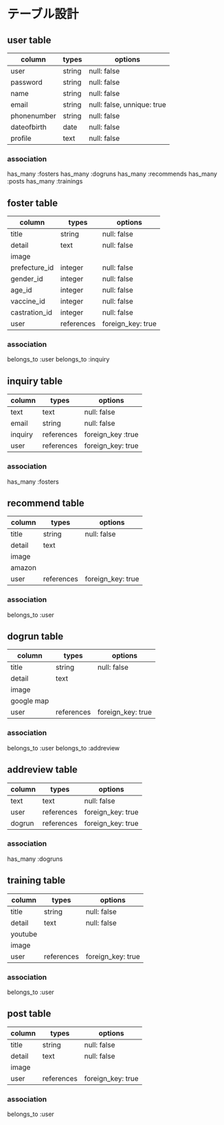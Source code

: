 # テーブル設計

## user table

| column      | types  | options                    |
| ----------- | ------ | -------------------------- |
| user        | string | null: false                |
| password    | string | null: false                |
| name        | string | null: false                |
| email       | string | null: false, unnique: true |
| phonenumber | string | null: false                |
| dateofbirth | date   | null: false                |
| profile     | text   | null: false                |

### association

has_many :fosters
has_many :dogruns
has_many :recommends
has_many :posts
has_many :trainings

## foster table

| column        | types      | options           |
| ------------- | ---------- | ----------------- |
| title         | string     | null: false       |
| detail        | text       | null: false       |
| image         |            |                   |
| prefecture_id | integer    | null: false       |
| gender_id     | integer    | null: false       |
| age_id        | integer    | null: false       |
| vaccine_id    | integer    | null: false       |
| castration_id | integer    | null: false       |
| user          | references | foreign_key: true |

### association

belongs_to :user
belongs_to :inquiry

## inquiry table

| column  | types      | options           |
| ------- | ---------- | ----------------- |
| text    | text       | null: false       |
| email   | string     | null: false       |
| inquiry | references | foreign_key :true |
| user    | references | foreign_key: true |

### association

has_many :fosters

## recommend table

| column | types      | options           |
| ------ | ---------- | ----------------- |
| title  | string     | null: false       |
| detail | text       |                   |
| image  |            |                   |
| amazon |            |                   |
| user   | references | foreign_key: true |

### association

belongs_to :user

## dogrun table

| column     | types      | options           |
| ---------- | ---------- | ----------------- |
| title      | string     | null: false       |
| detail     | text       |                   |
| image      |            |                   |
| google map |            |                   |
| user       | references | foreign_key: true |

### association

belongs_to :user
belongs_to :addreview

## addreview table

| column | types      | options           |
| ------ | ---------- | ----------------- |
| text   | text       | null: false       |
| user   | references | foreign_key: true |
| dogrun | references | foreign_key: true |

### association

has_many :dogruns

## training table

| column  | types      | options           |
| ------- | ---------- | ----------------- |
| title   | string     | null: false       |
| detail  | text       | null: false       |
| youtube |            |                   |
| image   |            |                   |
| user    | references | foreign_key: true |

### association

belongs_to :user

## post table

| column | types      | options           |
| ------ | ---------- | ----------------- |
| title  | string     | null: false       |
| detail | text       | null: false       |
| image  |            |                   |
| user   | references | foreign_key: true |

### association

belongs_to :user